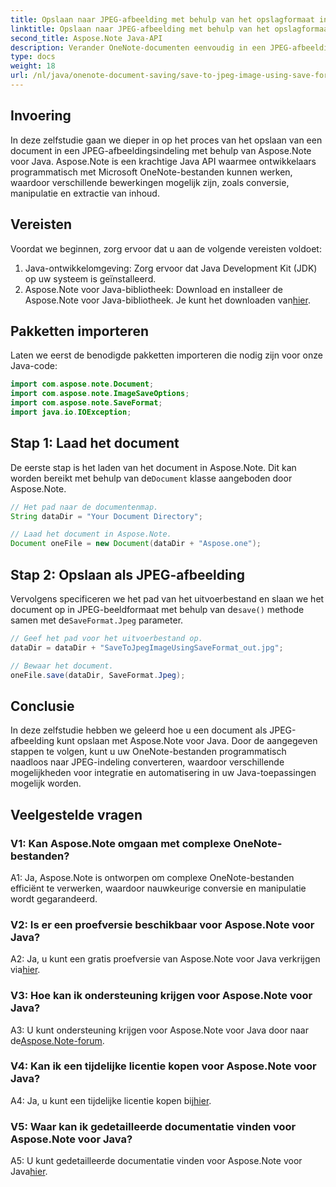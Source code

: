 ```yaml
---
title: Opslaan naar JPEG-afbeelding met behulp van het opslagformaat in OneNote
linktitle: Opslaan naar JPEG-afbeelding met behulp van het opslagformaat in OneNote
second_title: Aspose.Note Java-API
description: Verander OneNote-documenten eenvoudig in een JPEG-afbeelding! Deze Java-tutorial laat zien hoe u Aspose.Note gebruikt. Converteer en automatiseer met codevoorbeelden! #OneNote #Java #Aspose
type: docs
weight: 18
url: /nl/java/onenote-document-saving/save-to-jpeg-image-using-save-format/
---
```

## Invoering

In deze zelfstudie gaan we dieper in op het proces van het opslaan van een document in een JPEG-afbeeldingsindeling met behulp van Aspose.Note voor Java. Aspose.Note is een krachtige Java API waarmee ontwikkelaars programmatisch met Microsoft OneNote-bestanden kunnen werken, waardoor verschillende bewerkingen mogelijk zijn, zoals conversie, manipulatie en extractie van inhoud.

## Vereisten

Voordat we beginnen, zorg ervoor dat u aan de volgende vereisten voldoet:

1. Java-ontwikkelomgeving: Zorg ervoor dat Java Development Kit (JDK) op uw systeem is geïnstalleerd.
2.  Aspose.Note voor Java-bibliotheek: Download en installeer de Aspose.Note voor Java-bibliotheek. Je kunt het downloaden van[hier](https://releases.aspose.com/note/java/).

## Pakketten importeren

Laten we eerst de benodigde pakketten importeren die nodig zijn voor onze Java-code:

```java
import com.aspose.note.Document;
import com.aspose.note.ImageSaveOptions;
import com.aspose.note.SaveFormat;
import java.io.IOException;
```

## Stap 1: Laad het document

 De eerste stap is het laden van het document in Aspose.Note. Dit kan worden bereikt met behulp van de`Document` klasse aangeboden door Aspose.Note.

```java
// Het pad naar de documentenmap.
String dataDir = "Your Document Directory";

// Laad het document in Aspose.Note.
Document oneFile = new Document(dataDir + "Aspose.one");
```

## Stap 2: Opslaan als JPEG-afbeelding

 Vervolgens specificeren we het pad van het uitvoerbestand en slaan we het document op in JPEG-beeldformaat met behulp van de`save()` methode samen met de`SaveFormat.Jpeg` parameter.

```java
// Geef het pad voor het uitvoerbestand op.
dataDir = dataDir + "SaveToJpegImageUsingSaveFormat_out.jpg";

// Bewaar het document.
oneFile.save(dataDir, SaveFormat.Jpeg);
```

## Conclusie

In deze zelfstudie hebben we geleerd hoe u een document als JPEG-afbeelding kunt opslaan met Aspose.Note voor Java. Door de aangegeven stappen te volgen, kunt u uw OneNote-bestanden programmatisch naadloos naar JPEG-indeling converteren, waardoor verschillende mogelijkheden voor integratie en automatisering in uw Java-toepassingen mogelijk worden.

## Veelgestelde vragen

### V1: Kan Aspose.Note omgaan met complexe OneNote-bestanden?

A1: Ja, Aspose.Note is ontworpen om complexe OneNote-bestanden efficiënt te verwerken, waardoor nauwkeurige conversie en manipulatie wordt gegarandeerd.

### V2: Is er een proefversie beschikbaar voor Aspose.Note voor Java?

 A2: Ja, u kunt een gratis proefversie van Aspose.Note voor Java verkrijgen via[hier](https://releases.aspose.com/).

### V3: Hoe kan ik ondersteuning krijgen voor Aspose.Note voor Java?

 A3: U kunt ondersteuning krijgen voor Aspose.Note voor Java door naar de[Aspose.Note-forum](https://forum.aspose.com/c/note/28).

### V4: Kan ik een tijdelijke licentie kopen voor Aspose.Note voor Java?

 A4: Ja, u kunt een tijdelijke licentie kopen bij[hier](https://purchase.aspose.com/temporary-license/).

### V5: Waar kan ik gedetailleerde documentatie vinden voor Aspose.Note voor Java?

A5: U kunt gedetailleerde documentatie vinden voor Aspose.Note voor Java[hier](https://reference.aspose.com/note/java/).